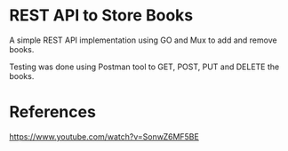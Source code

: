 # REST API to Store Books

A simple REST API implementation using GO and Mux to add and remove books.

Testing was done using Postman tool to GET, POST, PUT and DELETE the books.

# References
https://www.youtube.com/watch?v=SonwZ6MF5BE
